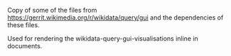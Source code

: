Copy of some of the files from https://gerrit.wikimedia.org/r/wikidata/query/gui and the dependencies of these files.

Used for rendering the wikidata-query-gui-visualisations inline in documents.
